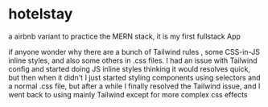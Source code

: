 # hotelstay
a airbnb variant to practice the MERN stack, it is my first fullstack App 

if anyone wonder why there are a bunch of Tailwind rules , some CSS-in-JS inline styles, and also some others in .css files. I had an issue with Tailwind config and started doing JS inline styles thinking it would resolves quick, but then when it didn't I just started styling components using selectors and a normal .css file, but after a while I finally resolved the Tailwind issue, and I went back to using mainly Tailwind except for more complex css effects
